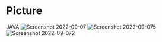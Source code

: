 # Picture
JAVA
![Screenshot 2022-09-07 ](https://user-images.githubusercontent.com/91014957/188845465-b739d1f5-ea15-4970-8643-b540a7551f71.jpg)
![Screenshot 2022-09-075](https://user-images.githubusercontent.com/91014957/188852315-64cdc4c7-1c44-4b52-99c4-40f4c07fe9a4.jpg)
![Screenshot 2022-09-072](https://user-images.githubusercontent.com/91014957/188852321-4584b319-7459-4a80-b6e2-3573bfff6c77.jpg)
